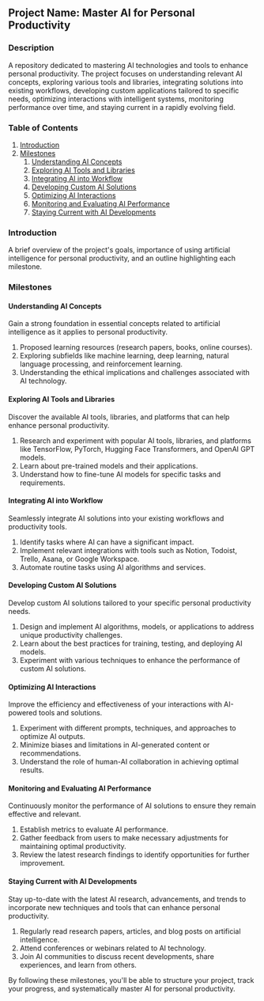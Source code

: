 ## Project Name: Master AI for Personal Productivity

### Description
A repository dedicated to mastering AI technologies and tools to enhance personal productivity. The project focuses on understanding relevant AI concepts, exploring various tools and libraries, integrating solutions into existing workflows, developing custom applications tailored to specific needs, optimizing interactions with intelligent systems, monitoring performance over time, and staying current in a rapidly evolving field.

### Table of Contents
1. [Introduction](#introduction)
2. [Milestones](#milestones)
   1. [Understanding AI Concepts](#understanding-ai-concepts)
   2. [Exploring AI Tools and Libraries](#exploring-ai-tools-and-libraries)
   3. [Integrating AI into Workflow](#integrating-ai-into-workflow)
   4. [Developing Custom AI Solutions](#developing-custom-ai-solutions)
   5. [Optimizing AI Interactions](#optimizing-ai-interactions)
   6. [Monitoring and Evaluating AI Performance](#monitoring-and-evaluating-ai-performance)  
   7. [Staying Current with AI Developments](#staying-current-with-ai-developments)

### Introduction
A brief overview of the project's goals, importance of using artificial intelligence for personal productivity, and an outline highlighting each milestone.

### Milestones

#### Understanding AI Concepts
Gain a strong foundation in essential concepts related to artificial intelligence as it applies to personal productivity.
1. Proposed learning resources (research papers, books, online courses).
2. Exploring subfields like machine learning, deep learning, natural language processing, and reinforcement learning.
3. Understanding the ethical implications and challenges associated with AI technology.

#### Exploring AI Tools and Libraries
Discover the available AI tools, libraries, and platforms that can help enhance personal productivity.
1. Research and experiment with popular AI tools, libraries, and platforms like TensorFlow, PyTorch, Hugging Face Transformers, and OpenAI GPT models.
2. Learn about pre-trained models and their applications.
3. Understand how to fine-tune AI models for specific tasks and requirements.

#### Integrating AI into Workflow
Seamlessly integrate AI solutions into your existing workflows and productivity tools.
1. Identify tasks where AI can have a significant impact.
2. Implement relevant integrations with tools such as Notion, Todoist, Trello, Asana, or Google Workspace.
3. Automate routine tasks using AI algorithms and services.

#### Developing Custom AI Solutions
Develop custom AI solutions tailored to your specific personal productivity needs.
1. Design and implement AI algorithms, models, or applications to address unique productivity challenges.
2. Learn about the best practices for training, testing, and deploying AI models.
3. Experiment with various techniques to enhance the performance of custom AI solutions.

#### Optimizing AI Interactions
Improve the efficiency and effectiveness of your interactions with AI-powered tools and solutions.
1. Experiment with different prompts, techniques, and approaches to optimize AI outputs.
2. Minimize biases and limitations in AI-generated content or recommendations.
3. Understand the role of human-AI collaboration in achieving optimal results.

#### Monitoring and Evaluating AI Performance
Continuously monitor the performance of AI solutions to ensure they remain effective and relevant.
1. Establish metrics to evaluate AI performance.
2. Gather feedback from users to make necessary adjustments for maintaining optimal productivity.
3. Review the latest research findings to identify opportunities for further improvement.

#### Staying Current with AI Developments
Stay up-to-date with the latest AI research, advancements, and trends to incorporate new techniques and tools that can enhance personal productivity.
1. Regularly read research papers, articles, and blog posts on artificial intelligence.
2. Attend conferences or webinars related to AI technology.
3. Join AI communities to discuss recent developments, share experiences, and learn from others.

By following these milestones, you'll be able to structure your project, track your progress, and systematically master AI for personal productivity.
